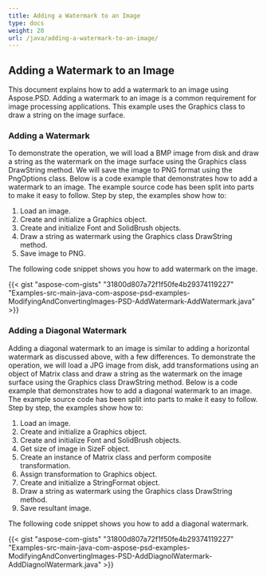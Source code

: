```yaml
---
title: Adding a Watermark to an Image
type: docs
weight: 20
url: /java/adding-a-watermark-to-an-image/
---
```


## **Adding a Watermark to an Image**
This document explains how to add a watermark to an image using Aspose.PSD. Adding a watermark to an image is a common requirement for image processing applications. This example uses the Graphics class to draw a string on the image surface.
### **Adding a Watermark**
To demonstrate the operation, we will load a BMP image from disk and draw a string as the watermark on the image surface using the Graphics class DrawString method. We will save the image to PNG format using the PngOptions class. Below is a code example that demonstrates how to add a watermark to an image. The example source code has been split into parts to make it easy to follow. Step by step, the examples show how to:

1. Load an image.
1. Create and initialize a Graphics object.
1. Create and initialize Font and SolidBrush objects.
1. Draw a string as watermark using the Graphics class DrawString method.
1. Save image to PNG.

The following code snippet shows you how to add watermark on the image.



{{< gist "aspose-com-gists" "31800d807a72f1f50fe4b29374119227" "Examples-src-main-java-com-aspose-psd-examples-ModifyingAndConvertingImages-PSD-AddWatermark-AddWatermark.java" >}}
### **Adding a Diagonal Watermark**
Adding a diagonal watermark to an image is similar to adding a horizontal watermark as discussed above, with a few differences. To demonstrate the operation, we will load a JPG image from disk, add transformations using an object of Matrix class and draw a string as the watermark on the image surface using the Graphics class DrawString method. Below is a code example that demonstrates how to add a diagonal watermark to an image. The example source code has been split into parts to make it easy to follow. Step by step, the examples show how to:

1. Load an image.
1. Create and initialize a Graphics object.
1. Create and initialize Font and SolidBrush objects.
1. Get size of image in SizeF object.
1. Create an instance of Matrix class and perform composite transformation.
1. Assign transformation to Graphics object.
1. Create and initialize a StringFormat object.
1. Draw a string as watermark using the Graphics class DrawString method.
1. Save resultant image.

The following code snippet shows you how to add a diagonal watermark.





{{< gist "aspose-com-gists" "31800d807a72f1f50fe4b29374119227" "Examples-src-main-java-com-aspose-psd-examples-ModifyingAndConvertingImages-PSD-AddDiagnolWatermark-AddDiagnolWatermark.java" >}}
